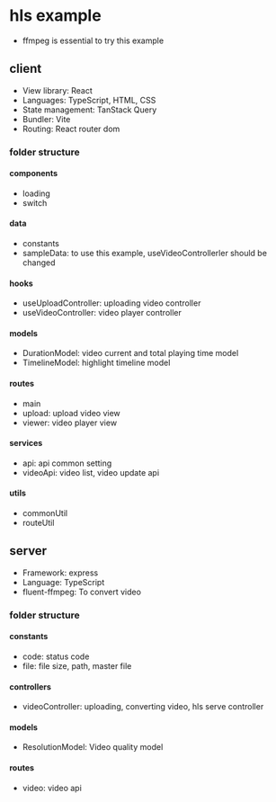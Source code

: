 # hls example
- ffmpeg is essential to try this example

## client
- View library: React
- Languages: TypeScript, HTML, CSS
- State management: TanStack Query
- Bundler: Vite
- Routing: React router dom

### folder structure

#### components
- loading
- switch

#### data
- constants
- sampleData: to use this example, useVideoControllerler should be changed

#### hooks
- useUploadController: uploading video controller
- useVideoController: video player controller

#### models
- DurationModel: video current and total playing time model
- TimelineModel: highlight timeline model

#### routes
- main
- upload: upload video view
- viewer: video player view

#### services
- api: api common setting
- videoApi: video list, video update api

#### utils
- commonUtil
- routeUtil

## server
- Framework: express
- Language: TypeScript
- fluent-ffmpeg: To convert video

### folder structure
#### constants
- code: status code
- file: file size, path, master file

#### controllers
- videoController: uploading, converting video, hls serve controller

#### models
- ResolutionModel: Video quality model

#### routes
- video: video api